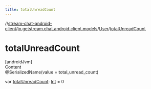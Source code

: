 ```yaml
---
title: totalUnreadCount
---
```

//[stream-chat-android-client](../../../index.md)/[io.getstream.chat.android.client.models](../index.md)/[User](index.md)/[totalUnreadCount](totalUnreadCount.md)



# totalUnreadCount  
[androidJvm]  
Content  
@SerializedName(value = total_unread_count)  
  
var [totalUnreadCount](totalUnreadCount.md): [Int](https://kotlinlang.org/api/latest/jvm/stdlib/kotlin/-int/index.html) = 0  



